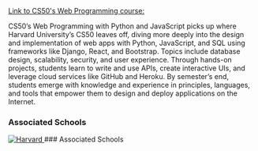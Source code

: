 <a href="https://cs50.harvard.edu/web/2020/">
  Link to CS50's Web Programming course: 
</a>

CS50’s Web Programming with Python and JavaScript picks up where Harvard University’s CS50 leaves off, diving more deeply into the design and implementation of web apps with Python, JavaScript, and SQL using frameworks like Django, React, and Bootstrap. Topics include database design, scalability, security, and user experience. Through hands-on projects, students learn to write and use APIs, create interactive UIs, and leverage cloud services like GitHub and Heroku. By semester’s end, students emerge with knowledge and experience in principles, languages, and tools that empower them to design and deploy applications on the Internet.

### Associated Schools
<a href="#">
  <img alt="Harvard" src="https://online-learning.harvard.edu/sites/default/files/shields/harvard-engineering.png" />
</a>
### Associated Schools
